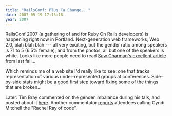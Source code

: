 ```yaml
---
title: "RailsConf: Plus Ca Change..."
date: 2007-05-19 17:13:18
year: 2007
---
```

RailsConf 2007 (a gathering of and for Ruby On Rails developers) is happening right now in Portland.  Next-generation web frameworks, Web 2.0, blah blah blah --- all very exciting, but the gender ratio among speakers is 71 to 5 (6.5% female), and from the photos, all but one of the speakers is white.  Looks like more people need to read <a href="http://strange.corante.com/archives/2006/09/04/the_twelve_or_so_step_program_for_conference_speakers_and_organisers.php">Suw Charman's excellent article</a> from last fall...

Which reminds me of a web site I'd really like to see: one that tracks representation of various under-represented groups at conferences.  Side-by-side stats might be a good first step toward fixing some of the things that are broken...

Later: Tim Bray commented on the gender imbalance during his talk, and posted about it <a href="http://www.tbray.org/ongoing/When/200x/2007/05/19/RailsConf">here</a>. Another commentator <a href="http://dyepot-teapot.com/2007/05/19/railsconf-notes-so-far/">reports</a> attendees calling Cyndi Mitchell the "Rachel Ray of code".
